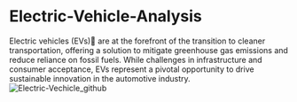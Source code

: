 # Electric-Vehicle-Analysis
Electric vehicles (EVs)🚗 are at the forefront of the transition to cleaner transportation, offering a solution to mitigate greenhouse gas emissions and reduce reliance on fossil fuels. While  challenges in infrastructure and consumer acceptance, EVs represent a pivotal opportunity to drive sustainable innovation in the automotive industry.
![Electric-Vechicle_github](https://github.com/shraddhasangave99/Electric-Vehicle-Analysis/assets/153710836/c2839e98-64a8-4a7f-88f3-747383895f17)
